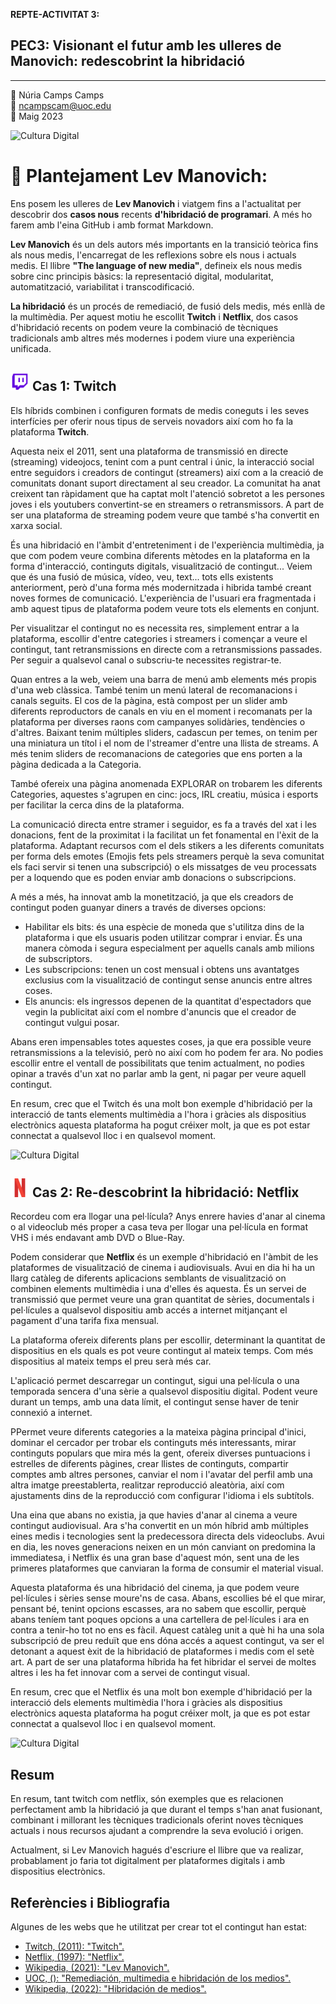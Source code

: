 **REPTE-ACTIVITAT 3:**
## PEC3: Visionant el futur amb les ulleres de Manovich: redescobrint la hibridació
---

:bust_in_silhouette: Núria Camps Camps <br>
:email: ncampscam@uoc.edu <br>
:date: Maig 2023 <br>

![Cultura Digital](https://tec.com.pe/wp-content/uploads/2022/05/maxresdefault-3.jpg) 


# :large_blue_diamond: Plantejament Lev Manovich:

Ens posem les ulleres de **Lev Manovich** i viatgem fins a l'actualitat per descobrir dos **casos nous** recents **d'hibridació de programari**. A més ho farem amb l'eina GitHub i amb format Markdown.

**Lev Manovich** és un dels autors més importants en la transició teòrica fins als nous medis, l'encarregat de les reflexions sobre els nous i actuals medis. El llibre **"The language of new media"**, defineix els nous medis sobre cinc principis bàsics: la representació digital, modularitat, automatització, variabilitat i transcodificació.

**La hibridació** és un procés de remediació, de fusió dels medis, més enllà de la multimèdia. Per aquest motiu he escollit  **Twitch** i **Netflix**, dos casos d'hibridació recents on podem veure la combinació de tècniques tradicionals amb altres més modernes i podem viure una experiència unificada.


## <img src="./twitch.png" width="30" height="30"> Cas 1: Twitch

Els híbrids combinen i configuren formats de medis coneguts i les seves interfícies per oferir nous tipus de serveis novadors així com ho fa la plataforma **Twitch**.

Aquesta neix el 2011, sent una plataforma de transmissió en directe (streaming) videojocs, tenint com a punt central i únic, la interacció social entre seguidors i creadors de contingut (streamers) així com a la creació de comunitats donant suport directament al seu creador. La comunitat ha anat creixent tan ràpidament que ha captat molt l'atenció sobretot a les persones joves i els youtubers convertint-se en streamers o retransmissors. A part de ser una plataforma de streaming podem veure que també s'ha convertit en xarxa social.

És una hibridació en l'àmbit d'entreteniment i de l'experiència multimèdia, ja que com podem veure combina diferents mètodes en la plataforma en la forma d'interacció, continguts digitals, visualització de contingut... Veiem que és una fusió de música, vídeo, veu, text... tots ells existents anteriorment, però d'una forma més modernitzada i hibrida també creant noves formes de comunicació. L'experiència de l'usuari era fragmentada i amb aquest tipus de plataforma podem veure tots els elements en conjunt.

Per visualitzar el contingut no es necessita res, simplement entrar a la plataforma, escollir d'entre categories i streamers i començar a veure el contingut, tant retransmissions en directe com a retransmissions passades. Per seguir a qualsevol canal o subscriu-te necessites registrar-te.

Quan entres a la web, veiem una barra de menú amb elements més propis d'una web clàssica. També tenim un menú lateral de recomanacions i canals seguits. El cos de la pàgina, està compost per un slider amb diferents reproductors de canals en viu en el moment i recomanats per la plataforma per diverses raons com campanyes solidàries, tendències o d'altres. Baixant tenim múltiples sliders, cadascun per temes, on tenim per una miniatura un títol i el nom de l'streamer d'entre una llista de streams. A més tenim sliders de recomanacions de categories que ens porten a la pàgina dedicada a la Categoria.

També ofereix una pàgina anomenada EXPLORAR on trobarem les diferents Categories, aquestes s'agrupen en cinc: jocs, IRL creatiu, música i esports per facilitar la cerca dins de la plataforma.

La comunicació directa entre stramer i seguidor, es fa a través del xat i les donacions, fent de la proximitat i la facilitat un fet fonamental en l'èxit de la plataforma. Adaptant recursos com el dels stikers a les diferents comunitats per forma dels emotes (Emojis fets pels streamers perquè la seva comunitat els faci servir si tenen una subscripció) o els missatges de veu processats per a loquendo que es poden enviar amb donacions o subscripcions.

A més a més, ha innovat amb la monetització, ja que els creadors de contingut poden guanyar diners a través de diverses opcions:
- Habilitar els bits: és una espècie de moneda que s'utilitza dins de la plataforma i que els usuaris poden utilitzar comprar i enviar. És una manera còmoda i segura especialment per aquells canals amb milions de subscriptors.
- Les subscripcions: tenen un cost mensual i obtens uns avantatges exclusius com la visualització de contingut sense anuncis entre altres coses.
- Els anuncis: els ingressos depenen de la quantitat d'espectadors que vegin la publicitat així com el nombre d'anuncis que el creador de contingut vulgui posar.

Abans eren impensables totes aquestes coses, ja que era possible veure retransmissions a la televisió, però no així com ho podem fer ara. No podies escollir entre el ventall de possibilitats que tenim actualment, no podies opinar a través d'un xat no parlar amb la gent, ni pagar per veure aquell contingut.

En resum, crec que el Twitch és una molt bon exemple d'hibridació per la interacció de tants elements multimèdia a l'hora i gràcies als dispositius electrònics aquesta plataforma ha pogut créixer molt, ja que es pot estar connectat a qualsevol lloc i en qualsevol moment.

![Cultura Digital](https://cdn.m7g.twitch.tv/eae64763cab2144a06b0/assets/uploads/fada789fc52a4606cd8b729dba50aa41.png?w=898&h=599&fm=jpg&auto=format) 


## <img src="./Netflix.png" width="30" height="30"> Cas 2: Re-descobrint la hibridació: Netflix

Recordeu com era llogar una pel·lícula? Anys enrere havies d'anar al cinema o al videoclub més proper a casa teva per llogar una pel·lícula en format VHS i més endavant amb DVD o Blue-Ray.

Podem considerar que **Netflix** és un exemple d'hibridació en l'àmbit de les plataformes de visualització de cinema i audiovisuals. Avui en dia hi ha un llarg catàleg de diferents aplicacions semblants de visualització on combinen elements multimèdia i una d'elles és aquesta. És un servei de transmissió que permet veure una gran quantitat de sèries, documentals i pel·lícules a qualsevol dispositiu amb accés a internet mitjançant el pagament d'una tarifa fixa mensual.

La plataforma ofereix diferents plans per escollir, determinant la quantitat de dispositius en els quals es pot veure contingut al mateix temps. Com més dispositius al mateix temps el preu serà més car.

L'aplicació permet descarregar un contingut, sigui una pel·lícula o una temporada sencera d'una sèrie a qualsevol dispositiu digital. Podent veure durant un temps, amb una data límit, el contingut sense haver de tenir connexió a internet.

PPermet veure diferents categories a la mateixa pàgina principal d'inici, dominar el cercador per trobar els continguts més interessants, mirar continguts populars que mira més la gent, ofereix diverses puntuacions i estrelles de diferents pàgines, crear llistes de continguts, compartir comptes amb altres persones, canviar el nom i l'avatar del perfil amb una altra imatge preestablerta, realitzar reproducció aleatòria, així com ajustaments dins de la reproducció com configurar l'idioma i els subtítols.

Una eina que abans no existia, ja que havies d'anar al cinema a veure contingut audiovisual. Ara s'ha convertit en un món híbrid amb múltiples eines medis i tecnologies sent la predecessora directa dels videoclubs. Avui en dia, les noves generacions neixen en un món canviant on predomina la immediatesa, i Netflix és una gran base d'aquest món, sent una de les primeres plataformes que canviaran la forma de consumir el material visual.

Aquesta plataforma és una hibridació del cinema, ja que podem veure pel·lícules i sèries sense moure'ns de casa. Abans, escollies bé el que mirar, pensant bé, tenint opcions escasses, ara no sabem que escollir, perquè abans teníem tant poques opcions a una cartellera de pel·lícules i ara en contra a tenir-ho tot no ens es fàcil. Aquest catàleg unit a què hi ha una sola subscripció de preu reduït que ens dóna accés a aquest contingut, va ser el detonant a aquest èxit de la hibridació de plataformes i medis com el setè art. A part de ser una plataforma híbrida ha fet hibridar el servei de moltes altres i les ha fet innovar com a servei de contingut visual.

En resum, crec que el Netflix és una molt bon exemple d'hibridació per la interacció dels elements multimèdia l'hora i gràcies als dispositius electrònics aquesta plataforma ha pogut créixer molt, ja que es pot estar connectat a qualsevol lloc i en qualsevol moment.

![Cultura Digital](https://uh.gsstatic.es/sfAttachPlugin/1032151.jpg) 

## Resum

En resum, tant twitch com netflix, són exemples que es relacionen perfectament amb la hibridació ja que durant el temps s'han anat fusionant, combinant i millorant les tècniques tradicionals oferint noves tècniques actuals i nous recursos ajudant a comprendre la seva evolució i origen.

Actualment, si Lev Manovich hagués d'escriure el llibre que va realizar, probablament jo faria tot digitalment per plataformes digitals i amb dispositius electrònics.

## Referències i Bibliografia

Algunes de les webs que he utilitzat per crear tot el contingut han estat:

- [Twitch, (2011): "Twitch".](https://www.netflix.com/es/)
- [Netflix, (1997): "Netflix".](https://www.netflix.com/es/)
- [Wikipedia, (2021): "Lev Manovich".](https://es.wikipedia.org/wiki/Lev_Manovich)
- [UOC, (): "Remediación, multimedia e hibridación de los medios".](http://multimedia.uoc.edu/blogs/fem/es/remediacio-multimedia-i-hibridacio-dels-mitjans/)
- [Wikipedia, (2022): "Hibridación de medios".](https://es.wikipedia.org/wiki/Hibridaci%C3%B3n_de_medios)
